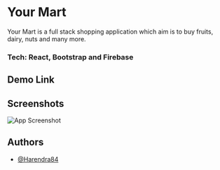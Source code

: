 
# Your Mart

Your Mart is a full stack shopping application which aim is to buy fruits, dairy, nuts and many more. 

### Tech: React, Bootstrap and Firebase

## Demo Link



## Screenshots

![App Screenshot](img1)


## Authors

- [@Harendra84](https://github.com/Harendra84)

